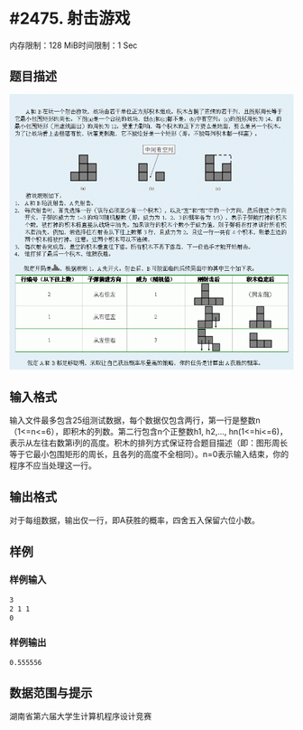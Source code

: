 # #2475. 射击游戏

内存限制：128 MiB时间限制：1 Sec

## 题目描述

![](upload/201109/11(1).jpg)

## 输入格式

输入文件最多包含25组测试数据，每个数据仅包含两行，第一行是整数n（1<=n<=6），即积木的列数。第二行包含n个正整数h1, h2,..., hn(1<=hi<=6)，表示从左往右数第i列的高度。积木的排列方式保证符合题目描述（即：图形周长等于它最小包围矩形的周长，且各列的高度不全相同）。n=0表示输入结束，你的程序不应当处理这一行。

## 输出格式

对于每组数据，输出仅一行，即A获胜的概率，四舍五入保留六位小数。

## 样例

### 样例输入

    
    3
    2 1 1
    0
    
    

### 样例输出

    
    0.555556
    

## 数据范围与提示

 湖南省第六届大学生计算机程序设计竞赛
